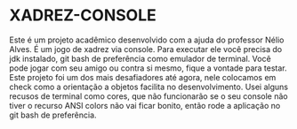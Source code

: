 # XADREZ-CONSOLE
Este é um projeto acadêmico desenvolvido com a ajuda do professor Nélio Alves. É um jogo de xadrez via console. Para executar ele você precisa do jdk instalado, 
git bash de preferência como emulador de terminal.
Você pode jogar com seu amigo ou contra si mesmo, fique a vontade para testar.
 Este projeto foi um dos mais desafiadores até agora, nele colocamos em check como a orientação a objetos facilita no desenvolvimento. 
 Usei alguns  recusos  de terminal como cores, que não funcionarão se o seu console
 não tiver o recurso ANSI colors não vai ficar bonito, então rode a aplicação no git bash de preferência.
  
